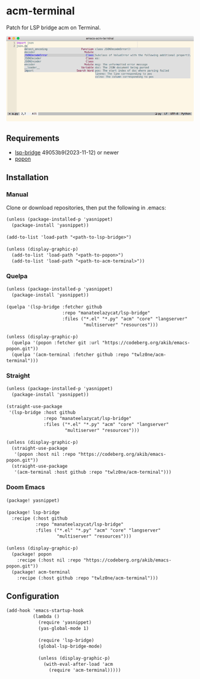 # acm-terminal

Patch for LSP bridge acm on Terminal.

<img src="./screenshot.png">

## Requirements

- [lsp-bridge](https://github.com/manateelazycat/lsp-bridge) 49053b9(2023-11-12) or newer
- [popon](https://codeberg.org/akib/emacs-popon)

## Installation

### Manual

Clone or download repositories, then put the following in .emacs:

```emacs-lisp
(unless (package-installed-p 'yasnippet)
  (package-install 'yasnippet))

(add-to-list 'load-path "<path-to-lsp-bridge>")

(unless (display-graphic-p)
  (add-to-list 'load-path "<path-to-popon>")
  (add-to-list 'load-path "<path-to-acm-terminal>"))
```

### Quelpa

```emacs-lisp
(unless (package-installed-p 'yasnippet)
  (package-install 'yasnippet))

(quelpa '(lsp-bridge :fetcher github
                     :repo "manateelazycat/lsp-bridge"
                     :files ("*.el" "*.py" "acm" "core" "langserver"
                             "multiserver" "resources")))

(unless (display-graphic-p)
  (quelpa '(popon :fetcher git :url "https://codeberg.org/akib/emacs-popon.git"))
  (quelpa '(acm-terminal :fetcher github :repo "twlz0ne/acm-terminal")))
```

### Straight

```emacs-lisp
(unless (package-installed-p 'yasnippet)
  (package-install 'yasnippet))

(straight-use-package
 '(lsp-bridge :host github
              :repo "manateelazycat/lsp-bridge"
              :files ("*.el" "*.py" "acm" "core" "langserver"
                      "multiserver" "resources")))

(unless (display-graphic-p)
  (straight-use-package
   '(popon :host nil :repo "https://codeberg.org/akib/emacs-popon.git"))
  (straight-use-package
   '(acm-terminal :host github :repo "twlz0ne/acm-terminal")))
```

### Doom Emacs

```emacs-lisp
(package! yasnippet)

(package! lsp-bridge
  :recipe (:host github
           :repo "manateelazycat/lsp-bridge"
           :files ("*.el" "*.py" "acm" "core" "langserver"
                   "multiserver" "resources")))

(unless (display-graphic-p)
  (package! popon
    :recipe (:host nil :repo "https://codeberg.org/akib/emacs-popon.git"))
  (package! acm-terminal
    :recipe (:host github :repo "twlz0ne/acm-terminal")))
```

## Configuration

```emacs-lisp
(add-hook 'emacs-startup-hook
          (lambda ()
            (require 'yasnippet)
            (yas-global-mode 1)

            (require 'lsp-bridge)
            (global-lsp-bridge-mode)

            (unless (display-graphic-p)
              (with-eval-after-load 'acm
                (require 'acm-terminal)))))
```

